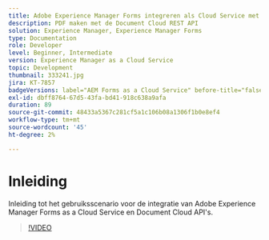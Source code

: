 ```yaml
---
title: Adobe Experience Manager Forms integreren als Cloud Service met Document Cloud
description: PDF maken met de Document Cloud REST API
solution: Experience Manager, Experience Manager Forms
type: Documentation
role: Developer
level: Beginner, Intermediate
version: Experience Manager as a Cloud Service
topic: Development
thumbnail: 333241.jpg
jira: KT-7857
badgeVersions: label="AEM Forms as a Cloud Service" before-title="false"
exl-id: dbff8764-67d5-43fa-bd41-918c638a9afa
duration: 89
source-git-commit: 48433a5367c281cf5a1c106b08a1306f1b0e8ef4
workflow-type: tm+mt
source-wordcount: '45'
ht-degree: 2%

---
```


# Inleiding

Inleiding tot het gebruiksscenario voor de integratie van Adobe Experience Manager Forms as a Cloud Service en Document Cloud API&#39;s.

>[!VIDEO](https://video.tv.adobe.com/v/333241?quality=12&learn=on)
